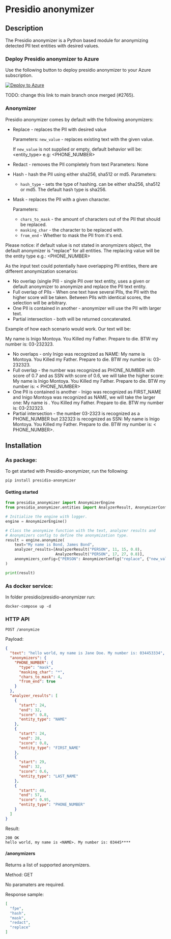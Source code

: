 # Presidio anonymizer

## Description

The Presidio anonymizer is a Python based module for anonymizing detected PII text
entities with desired values.

### Deploy Presidio anonymizer to Azure

Use the following button to deploy presidio anonymizer to your Azure subscription.

[![Deploy to Azure](https://aka.ms/deploytoazurebutton)](https://portal.azure.com/#create/Microsoft.Template/uri/https%3A%2F%2Fraw.githubusercontent.com%2Fmicrosoft%2Fpresidio%2FV2%2Fpresidio-anonymizer%2Fdeploytoazure.json)

TODO: change this link to main branch once merged (#2765).

### Anonymizer

Presidio anonymizer comes by default with the following anonymizers:

- Replace - replaces the PII with desired value

  Parameters: ```new_value``` - replaces existing text with the given value.

  If ```new_value``` is not supplied or empty, default behavior will be: <entity_type>
  e.g: <PHONE_NUMBER>
- Redact - removes the PII completely from text Parameters: None
- Hash - hash the PII using either sha256, sha512 or md5. Parameters:
    - ```hash_type``` - sets the type of hashing. can be either sha256, sha512 or md5.
      The default hash type is sha256.
- Mask - replaces the PII with a given character.

  Parameters:
    - ```chars_to_mask``` - the amount of characters out of the PII that should be
      replaced.
    - ```masking_char``` - the character to be replaced with.
    - ```from_end``` - Whether to mask the PII from it's end.

Please notice: if default value is not stated in anonymizers object, the default
anonymizer is "replace" for all entities. The replacing value will be the entity type
e.g.: <PHONE_NUMBER>

As the input text could potentially have overlapping PII entities, there are different
anonymization scenarios:

- No overlap (single PII) - single PII over text entity, uses a given or default
  anonymizer to anonymize and replace the PII text entity.
- Full overlap of PIIs - When one text have several PIIs, the PII with the higher score
  will be taken. Between PIIs with identical scores, the selection will be arbitrary.
- One PII is contained in another - anonymizer will use the PII with larger text.
- Partial intersection - both will be returned concatenated.

Example of how each scenario would work. Our text will be:

My name is Inigo Montoya. You Killed my Father. Prepare to die. BTW my number is:
03-232323.

- No overlaps - only Inigo was recognized as NAME:
  My name is <NAME> Montoya. You Killed my Father. Prepare to die. BTW my number is:
  03-232323.
- Full overlap - the number was recognized as PHONE_NUMBER with score of 0.7 and as SSN
  with score of 0.6, we will take the higher score:
  My name is Inigo Montoya. You Killed my Father. Prepare to die. BTW my number is: <
  PHONE_NUMBER>
- One PII is contained is another - Inigo was recognized as FIRST_NAME and Inigo Montoya
  was recognized as NAME, we will take the larger one:
  My name is <NAME>. You Killed my Father. Prepare to die. BTW my number is: 03-232323.
- Partial intersection - the number 03-2323 is recognized as a PHONE_NUMBER but 232323
  is recognized as SSN:
  My name is Inigo Montoya. You Killed my Father. Prepare to die. BTW my number is: <
  PHONE_NUMBER><SSN>.

## Installation

### As package:

To get started with Presidio-anonymizer, run the following:

```sh
pip install presidio-anonymizer
```

#### Getting started

```python
from presidio_anonymizer import AnonymizerEngine
from presidio_anonymizer.entities import AnalyzerResult, AnonymizerConfig

# Initialize the engine with logger.
engine = AnonymizerEngine()

# Class the anonymize function with the text, analyzer results and
# Anonymizers config to define the anonymization type.
result = engine.anonymize(
    text="My name is Bond, James Bond",
    analyzer_results=[AnalyzerResult("PERSON", 11, 15, 0.8),
                      AnalyzerResult("PERSON", 17, 27, 0.8)],
    anonymizers_config={"PERSON": AnonymizerConfig("replace", {"new_value": "BIP"})}
)

print(result)

```

### As docker service:

In folder presidio/presidio-anonymizer run:

```
docker-compose up -d
```

### HTTP API

```
POST /anonymize
```

Payload:

```json
{
  "text": "hello world, my name is Jane Doe. My number is: 034453334",
  "anonymizers": {
    "PHONE_NUMBER": {
      "type": "mask",
      "masking_char": "*",
      "chars_to_mask": 4,
      "from_end": true
    }
  },
  "analyzer_results": [
    {
      "start": 24,
      "end": 32,
      "score": 0.8,
      "entity_type": "NAME"
    },
    {
      "start": 24,
      "end": 28,
      "score": 0.8,
      "entity_type": "FIRST_NAME"
    },
    {
      "start": 29,
      "end": 32,
      "score": 0.6,
      "entity_type": "LAST_NAME"
    },
    {
      "start": 48,
      "end": 57,
      "score": 0.95,
      "entity_type": "PHONE_NUMBER"
    }
  ]
}
```

Result:

```
200 OK
hello world, my name is <NAME>. My number is: 03445****
```



#### /anonymizers

Returns a list of supported anonymizers.

Method: GET

No paramaters are required.

Response sample:

```json
[
  "fpe",
  "hash",
  "mask",
  "redact",
  "replace"
]
```

